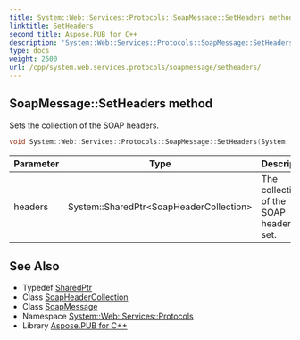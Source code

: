 ```yaml
---
title: System::Web::Services::Protocols::SoapMessage::SetHeaders method
linktitle: SetHeaders
second_title: Aspose.PUB for C++
description: 'System::Web::Services::Protocols::SoapMessage::SetHeaders method. Sets the collection of the SOAP headers in C++.'
type: docs
weight: 2500
url: /cpp/system.web.services.protocols/soapmessage/setheaders/
---
```

## SoapMessage::SetHeaders method


Sets the collection of the SOAP headers.

```cpp
void System::Web::Services::Protocols::SoapMessage::SetHeaders(System::SharedPtr<SoapHeaderCollection> headers)
```


| Parameter | Type | Description |
| --- | --- | --- |
| headers | System::SharedPtr\<SoapHeaderCollection\> | The collection of the SOAP headers to set. |

## See Also

* Typedef [SharedPtr](../../../system/sharedptr/)
* Class [SoapHeaderCollection](../../soapheadercollection/)
* Class [SoapMessage](../)
* Namespace [System::Web::Services::Protocols](../../)
* Library [Aspose.PUB for C++](../../../)
